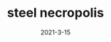 ---
layout: semiterm
title: steel necropolis

phonetic: "[ steel nuh-kraa-puh-luhs ]"
ipa: "/ stil nə'krɑpələs /"

definition: [
	{
		pos: noun,
		description: [
			{
				explanation: "A wooden pole, primarily found in cities or larger urban areas, with a collection of staples left on its exterior from past posted flyers.",
				example: "There's hardly any real estate left on that steel necropolis."
			}
		]
	}
]

date: 2021-3-15
neologist: Shawn
---